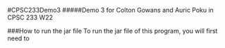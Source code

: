 #CPSC233Demo3
#####Demo 3 for Colton Gowans and Auric Poku in CPSC 233 W22

###How to run the jar file
To run the jar file of this program, you will first need to 